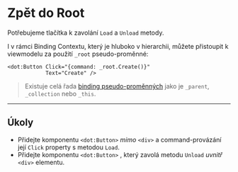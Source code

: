 ﻿---
Title: Zpět do Root
Moniker: back-to-root
CodeTask:
    Path: 40_back_to_root.dothtml.csx
    Default: ProfileDetail_20.dothtml
    Correct: ProfileDetail_30.dothtml
---

# Zpět do Root

Potřebujeme tlačítka k zavolání `Load` a `Unload` metody.

I v rámci Binding Contextu, který je hluboko v hierarchii, můžete přistoupit k viewmodelu za použití `_root` pseudo-proměnné:

```dothtml
<dot:Button Click="{command: _root.Create()}"
            Text="Create" />
```

> Existuje celá řada [binding pseudo-proměnných](https://www.dotvvm.com/docs/tutorials/basics-binding-context/latest) jako je `_parent`, `_collection` nebo `_this`.

---

## Úkoly

- Přidejte komponentu `<dot:Button>` _mimo_ `<div>` a command-provázání její `Click` property s metodou `Load`.
- Přidejte komponentu `<dot:Button>` , který zavolá metodu `Unload` _uvnitř_ `<div>` elementu.
